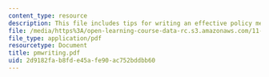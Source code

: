 ```yaml
---
content_type: resource
description: This file includes tips for writing an effective policy memo.
file: /media/https%3A/open-learning-course-data-rc.s3.amazonaws.com/11-479-water-and-sanitation-infrastructure-planning-in-developing-countries-spring-2005/2d9182fab8fde45afe90ac752bddbb60_pmwriting.pdf
file_type: application/pdf
resourcetype: Document
title: pmwriting.pdf
uid: 2d9182fa-b8fd-e45a-fe90-ac752bddbb60
---
```

